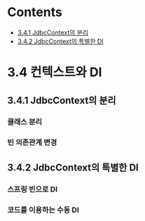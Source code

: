 # Contents

- [3.4.1 JdbcContext의 분리](#341-JdbcContext의-분리)
- [3.4.2 JdbcContext의 특별한 DI](#342-JdbcContext의-특별한-DI)

# 3.4 컨텍스트와 DI

## 3.4.1 JdbcContext의 분리

### 클래스 분리

### 빈 의존관계 변경

## 3.4.2 JdbcContext의 특별한 DI

### 스프링 빈으로 DI

### 코드를 이용하는 수동 DI
